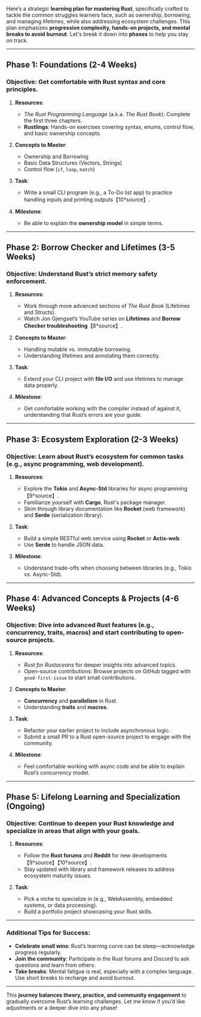 Here’s a strategic **learning plan for mastering Rust**, specifically crafted to tackle the common struggles learners face, such as ownership, borrowing, and managing lifetimes, while also addressing ecosystem challenges. This plan emphasizes **progressive complexity, hands-on projects, and mental breaks to avoid burnout**. Let's break it down into **phases** to help you stay on track.

---

## **Phase 1: Foundations (2-4 Weeks)**  
### Objective: Get comfortable with Rust syntax and core principles.  
1. **Resources**:  
   - *The Rust Programming Language* (a.k.a. *The Rust Book*): Complete the first three chapters.  
   - **Rustlings**: Hands-on exercises covering syntax, enums, control flow, and basic ownership concepts.
   
2. **Concepts to Master**:  
   - Ownership and Borrowing  
   - Basic Data Structures (Vectors, Strings)  
   - Control flow (`if`, `loop`, `match`)  

3. **Task**:  
   - Write a small CLI program (e.g., a To-Do list app) to practice handling inputs and printing outputs【10†source】.  

4. **Milestone**:  
   - Be able to explain the **ownership model** in simple terms.

---

## **Phase 2: Borrow Checker and Lifetimes (3-5 Weeks)**  
### Objective: Understand Rust’s strict memory safety enforcement.  
1. **Resources**:  
   - Work through more advanced sections of *The Rust Book* (Lifetimes and Structs).  
   - Watch Jon Gjengset’s YouTube series on **Lifetimes** and **Borrow Checker troubleshooting**【8†source】.  

2. **Concepts to Master**:  
   - Handling mutable vs. immutable borrowing.  
   - Understanding lifetimes and annotating them correctly.  

3. **Task**:  
   - Extend your CLI project with **file I/O** and use lifetimes to manage data properly.  

4. **Milestone**:  
   - Get comfortable working with the compiler instead of against it, understanding that Rust’s errors are your guide.

---

## **Phase 3: Ecosystem Exploration (2-3 Weeks)**  
### Objective: Learn about Rust’s ecosystem for common tasks (e.g., async programming, web development).  
1. **Resources**:  
   - Explore the **Tokio** and **Async-Std** libraries for async programming【9†source】.  
   - Familiarize yourself with **Cargo**, Rust's package manager.  
   - Skim through library documentation like **Rocket** (web framework) and **Serde** (serialization library).

2. **Task**:  
   - Build a simple RESTful web service using **Rocket** or **Actix-web**.  
   - Use **Serde** to handle JSON data.  

4. **Milestone**:  
   - Understand trade-offs when choosing between libraries (e.g., Tokio vs. Async-Std).

---

## **Phase 4: Advanced Concepts & Projects (4-6 Weeks)**  
### Objective: Dive into advanced Rust features (e.g., concurrency, traits, macros) and start contributing to open-source projects.  
1. **Resources**:  
   - *Rust for Rustaceans* for deeper insights into advanced topics.  
   - Open-source contributions: Browse projects on GitHub tagged with `good-first-issue` to start small contributions.

2. **Concepts to Master**:  
   - **Concurrency** and **parallelism** in Rust.  
   - Understanding **traits** and **macros**.  

3. **Task**:  
   - Refactor your earlier project to include asynchronous logic.  
   - Submit a small PR to a Rust open-source project to engage with the community.

4. **Milestone**:  
   - Feel comfortable working with async code and be able to explain Rust’s concurrency model.

---

## **Phase 5: Lifelong Learning and Specialization (Ongoing)**  
### Objective: Continue to deepen your Rust knowledge and specialize in areas that align with your goals.  
1. **Resources**:  
   - Follow the **Rust forums** and **Reddit** for new developments【9†source】【10†source】.  
   - Stay updated with library and framework releases to address ecosystem maturity issues.  

2. **Task**:  
   - Pick a niche to specialize in (e.g., WebAssembly, embedded systems, or data processing).  
   - Build a portfolio project showcasing your Rust skills.

---

### **Additional Tips for Success**:  
- **Celebrate small wins**: Rust’s learning curve can be steep—acknowledge progress regularly.  
- **Join the community**: Participate in the Rust forums and Discord to ask questions and learn from others.  
- **Take breaks**: Mental fatigue is real, especially with a complex language. Use short breaks to recharge and avoid burnout.

---

This **journey balances theory, practice, and community engagement** to gradually overcome Rust’s learning challenges. Let me know if you’d like adjustments or a deeper dive into any phase!
